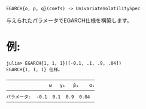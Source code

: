 ```
EGARCH{o, p, q}(coefs) -> UnivariateVolatilitySpec
```

与えられたパラメータでEGARCH仕様を構築します。

# 例:

```jldoctest
julia> EGARCH{1, 1, 1}([-0.1, .1, .9, .04])
EGARCH{1, 1, 1} 仕様。

─────────────────────────────────
                ω   γ₁   β₁    α₁
─────────────────────────────────
パラメータ:  -0.1  0.1  0.9  0.04
─────────────────────────────────
```
